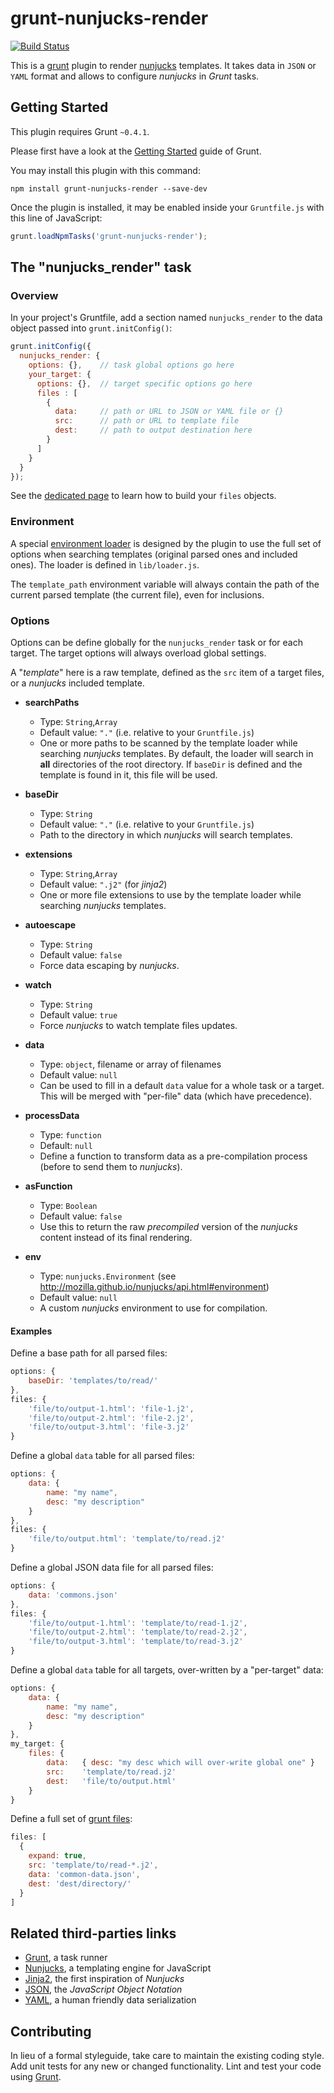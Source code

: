 grunt-nunjucks-render
=====================

[![Build Status](https://travis-ci.org/piwi/grunt-nunjucks-render.svg?branch=master)](https://travis-ci.org/piwi/grunt-nunjucks-render)

This is a [grunt](http://gruntjs.com/) plugin to render [nunjucks](http://mozilla.github.io/nunjucks/) 
templates. It takes data in `JSON` or `YAML` format and allows to configure *nunjucks* in
*Grunt* tasks.


Getting Started
---------------

This plugin requires Grunt `~0.4.1`.

Please first have a look at the [Getting Started](http://gruntjs.com/getting-started) guide of Grunt. 

You may install this plugin with this command:

```shell
npm install grunt-nunjucks-render --save-dev
```

Once the plugin is installed, it may be enabled inside your `Gruntfile.js` with this line of JavaScript:

```js
grunt.loadNpmTasks('grunt-nunjucks-render');
```


The "nunjucks_render" task
--------------------------

### Overview

In your project's Gruntfile, add a section named `nunjucks_render` to the data object 
passed into `grunt.initConfig()`:

```js
grunt.initConfig({
  nunjucks_render: {
    options: {},    // task global options go here
    your_target: {
      options: {},  // target specific options go here
      files : [
        {
          data:     // path or URL to JSON or YAML file or {}
          src:      // path or URL to template file
          dest:     // path to output destination here
        }
      ]
    }
  }
});
```

See the [dedicated page](http://gruntjs.com/configuring-tasks#files-array-format) to learn
how to build your `files` objects.

### Environment

A special [environment loader](http://mozilla.github.io/nunjucks/api.html#loader) is designed
by the plugin to use the full set of options when searching templates (original parsed ones
and included ones). The loader is defined in `lib/loader.js`.

The `template_path` environment variable will always contain the path of the current parsed
template (the current file), even for inclusions.

### Options

Options can be define globally for the `nunjucks_render` task or for each target.
The target options will always overload global settings.

A "*template*" here is a raw template, defined as the `src` item of a target files, or a
*nunjucks* included template.

-   **searchPaths**
    -   Type: `String`,`Array`  
    -   Default value: `"."` (i.e. relative to your `Gruntfile.js`)
    -   One or more paths to be scanned by the template loader while searching *nunjucks* templates.
        By default, the loader will search in **all** directories of the root directory. If `baseDir`
        is defined and the template is found in it, this file will be used.

-   **baseDir**
    -   Type: `String`  
    -   Default value: `"."` (i.e. relative to your `Gruntfile.js`)
    -   Path to the directory in which *nunjucks* will search templates.

-   **extensions**
    -   Type: `String`,`Array`  
    -   Default value: `".j2"` (for *jinja2*)
    -   One or more file extensions to use by the template loader while searching *nunjucks* templates.

-   **autoescape**
    -   Type: `String`  
    -   Default value: `false`
    -   Force data escaping by *nunjucks*.

-   **watch**
    -   Type: `String`  
    -   Default value: `true`
    -   Force *nunjucks* to watch template files updates.

-   **data**
    -   Type: `object`, filename or array of filenames
    -   Default value: `null`
    -   Can be used to fill in a default `data` value for a whole task or a target. This will
        be merged with "per-file" data (which have precedence).

-   **processData**
    -   Type: `function`
    -   Default: `null`
    -   Define a function to transform data as a pre-compilation process (before to send them
        to *nunjucks*).

-   **asFunction**
    -   Type: `Boolean`
    -   Default value: `false`
    -   Use this to return the raw *precompiled* version of the *nunjucks* content instead of its
        final rendering.

-   **env**
    -   Type: `nunjucks.Environment` (see <http://mozilla.github.io/nunjucks/api.html#environment>)
    -   Default value: `null`
    -   A custom *nunjucks* environment to use for compilation.

#### Examples

Define a base path for all parsed files:

```js
options: {
    baseDir: 'templates/to/read/'
},
files: {
    'file/to/output-1.html': 'file-1.j2',
    'file/to/output-2.html': 'file-2.j2',
    'file/to/output-3.html': 'file-3.j2'
}
```

Define a global `data` table for all parsed files:

```js
options: {
    data: {
        name: "my name",
        desc: "my description"
    }
},
files: {
    'file/to/output.html': 'template/to/read.j2'
}
```

Define a global JSON data file for all parsed files:

```js
options: {
    data: 'commons.json'
},
files: {
    'file/to/output-1.html': 'template/to/read-1.j2',
    'file/to/output-2.html': 'template/to/read-2.j2',
    'file/to/output-3.html': 'template/to/read-3.j2'
}
```

Define a global `data` table for all targets, over-written by a "per-target" data:

```js
options: {
    data: {
        name: "my name",
        desc: "my description"
    }
},
my_target: {
    files: {
        data:   { desc: "my desc which will over-write global one" }
        src:    'template/to/read.j2'
        dest:   'file/to/output.html'
    }
}
```

Define a full set of [grunt files](http://gruntjs.com/configuring-tasks#files-array-format):

```js
files: [
  {
    expand: true,
    src: 'template/to/read-*.j2',
    data: 'common-data.json',
    dest: 'dest/directory/'
  }
]
```


Related third-parties links
---------------------------

-   [Grunt](http://gruntjs.com/), a task runner
-   [Nunjucks](http://mozilla.github.io/nunjucks/), a templating engine for JavaScript
-   [Jinja2](http://jinja.pocoo.org/), the first inspiration of *Nunjucks*
-   [JSON](http://json.org/), the *JavaScript Object Notation*
-   [YAML](http://yaml.org/), a human friendly data serialization


Contributing
------------

In lieu of a formal styleguide, take care to maintain the existing coding style. Add unit 
tests for any new or changed functionality. Lint and test your code using [Grunt](http://gruntjs.com/).
